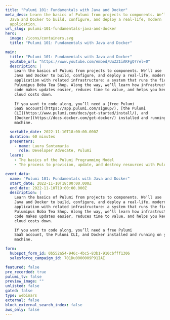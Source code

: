 ```yaml
---
title: "Pulumi 101: Fundamentals with Java and Docker"
meta_desc: Learn the basics of Pulumi from projects to components. We’ll use
  Java and Docker to build, configure, and deploy a real-life, modern
  application.
url_slug: pulumi-101-fundamentals-java-and-docker
hero:
  image: /icons/containers.svg
  title: "Pulumi 101: Fundamentals with Java and Docker"

main:
  title: "Pulumi 101: Fundamentals with Java and Docker"
  youtube_url: "https://www.youtube.com/embed/UuZZ1iAKFgQ?rel=0"
  description: |
    Learn the basics of Pulumi from projects to components. We’ll use
    Java and Docker to build, configure, and deploy a real-life, modern
    application with related infrastructure: a system that runs the fictitious
    Pulumipus Boba Tea Shop. Along the way, we’ll learn how infrastructure as
    code makes updates easier, reduces time to value, and helps you keep your
    cloud costs down.
    
    If you want to code along, you’ll need a [free Pulumi
    SaaS account](https://app.pulumi.com/signup/), [the Pulumi
    CLI](https://www.pulumi.com/docs/get-started/install/), and
    [Docker](https://docs.docker.com/get-docker/) installed and running on your
    machine.

  sortable_date: 2022-11-10T18:00:00.000Z
  duration: 60 minutes
  presenters:
    - name: Laura Santamaria
      role: Developer Advocate, Pulumi
  learn:
    - The basics of the Pulumi Programming Model
    - The process to provision, update, and destroy resources with Pulumi

event_data:
  name: "Pulumi 101: Fundamentals with Java and Docker"
  start_date: 2022-11-10T18:00:00.000Z
  end_date: 2022-11-10T19:00:00.000Z
  description: |
    Learn the basics of Pulumi from projects to components. We’ll use
    Java and Docker to build, configure, and deploy a real-life, modern
    application with related infrastructure: a system that runs the fictitious
    Pulumipus Boba Tea Shop. Along the way, we’ll learn how infrastructure as
    code makes updates easier, reduces time to value, and helps you keep your
    cloud costs down.

    If you want to code along, you’ll need a free Pulumi
    SaaS account, the Pulumi CLI, and Docker installed and running on your
    machine.

form:
  hubspot_form_id: 0b552a54-946c-4bc5-83b1-910cbfff1306
  salesforce_campaign_id: 701Du0000009P91IAE

featured: false
pre_recorded: true
pulumi_tv: false
preview_image: ""
unlisted: false
gated: false
type: webinars
external: false
block_external_search_index: false
aws_only: false
---
```

